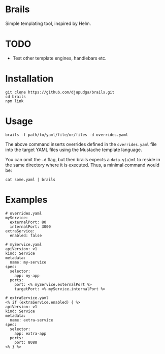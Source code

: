 # Brails

Simple templating tool, inspired by Helm.

# TODO

- Test other template engines, handlebars etc.

# Installation

```
git clone https://github.com/djupudga/brails.git
cd brails
npm link
```

# Usage

```
brails -f path/to/yaml/file/or/files -d overrides.yaml
```

The above command inserts overrides defined in the `overrides.yaml` file
into the target YAML files using the Mustache template language.

You can omit the `-d` flag, but then brails expects a `data.y(a)ml` to reside
in the same directory where it is executed. Thus, a minimal command would be:

```
cat some.yaml | brails
```

# Examples

```
# overrides.yaml
myService:
  externalPort: 80
  internalPort: 3000
extraService:
  enabled: false

# myService.yaml
apiVersion: v1
kind: Service
metadata:
  name: my-service
spec:
  selector:
    app: my-app
  ports:
    port: <% myService.externalPort %>
    targetPort: <% myService.internalPort %>

# extraService.yaml
<% if (extraService.enabled) { %>
apiVersion: v1
kind: Service
metadata:
  name: extra-service
spec:
  selector:
    app: extra-app
  ports:
    port: 8080
<% } %>

```
